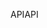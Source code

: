 <span data-ttu-id="2f343-101">API</span><span class="sxs-lookup"><span data-stu-id="2f343-101">API</span></span>